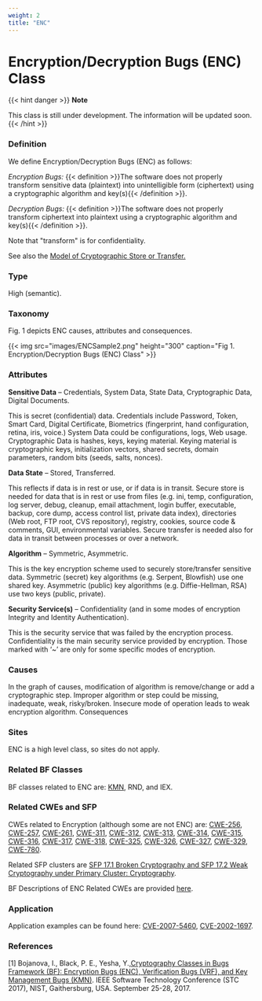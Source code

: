 ```yaml
---
weight: 2
title: "ENC"
---
```

# Encryption/Decryption Bugs (ENC) Class

{{< hint danger >}}
**Note**

This class is still under development. The information will be updated soon.
{{< /hint >}}

### Definition

We define Encryption/Decryption Bugs (ENC) as follows:

_Encryption Bugs:_ {{< definition >}}The software does not properly transform sensitive data (plaintext) into unintelligible form (ciphertext) using a cryptographic algorithm and key(s){{< /definition >}}.

_Decryption Bugs:_ {{< definition >}}The software does not properly transform ciphertext into plaintext using a cryptographic algorithm and key(s){{< /definition >}}.

Note that "transform" is for confidentiality.

See also the [Model of Cryptographic Store or Transfer.](/Classes/_CRY/Model.md)

### Type

High (semantic).

### Taxonomy

Fig. 1 depicts ENC causes, attributes and consequences.

{{< img src="images/ENCSample2.png" height="300" caption="Fig 1. Encryption/Decryption Bugs (ENC) Class" >}}

### Attributes

**Sensitive Data** – Credentials, System Data, State Data, Cryptographic Data, Digital Documents.

This is secret (confidential) data. Credentials include Password, Token, Smart Card, Digital Certificate, Biometrics (fingerprint, hand configuration, retina, iris, voice.) System Data could be configurations, logs, Web usage. Cryptographic Data is hashes, keys, keying material. Keying material is cryptographic keys, initialization vectors, shared secrets, domain parameters, random bits (seeds, salts, nonces).

**Data State** – Stored, Transferred.

This reflects if data is in rest or use, or if data is in transit. Secure store is needed for data that is in rest or use from files (e.g. ini, temp, configuration, log server, debug, cleanup, email attachment, login buffer, executable, backup, core dump, access control list, private data index), directories (Web root, FTP root, CVS repository), registry, cookies, source code & comments, GUI, environmental variables. Secure transfer is needed also for data in transit between processes or over a network.

**Algorithm** – Symmetric, Asymmetric.

This is the key encryption scheme used to securely store/transfer sensitive data. Symmetric (secret) key algorithms (e.g. Serpent, Blowfish) use one shared key. Asymmetric (public) key algorithms (e.g. Diffie-Hellman, RSA) use two keys (public, private).

**Security Service(s)** – Confidentiality (and in some modes of encryption Integrity and Identity Authentication).

This is the security service that was failed by the encryption process. Confidentiality is the main security service provided by encryption. Those marked with ‘~’ are only for some specific modes of encryption.

### Causes

In the graph of causes, modification of algorithm is remove/change or add a cryptographic step. Improper algorithm or step could be missing, inadequate, weak, risky/broken. Insecure mode of operation leads to weak encryption algorithm. Consequences

### Sites

ENC is a high level class, so sites do not apply.

### Related BF Classes

BF classes related to ENC are: [KMN](/Classes/_CRY/KMN.md), RND, and IEX.

### Related CWEs and SFP

CWEs related to Encryption (although some are not ENC) are: [CWE-256](https://cwe.mitre.org/data/definitions/256.html), [CWE-257](https://cwe.mitre.org/data/definitions/257.html), [CWE-261](https://cwe.mitre.org/data/definitions/261.html), [CWE-311](https://cwe.mitre.org/data/definitions/311.html), [CWE-312](https://cwe.mitre.org/data/definitions/312.html), [CWE-313](https://cwe.mitre.org/data/definitions/313.html), [CWE-314](https://cwe.mitre.org/data/definitions/314.html), [CWE-315](https://cwe.mitre.org/data/definitions/315.html), [CWE-316](https://cwe.mitre.org/data/definitions/316.html), [CWE-317](https://cwe.mitre.org/data/definitions/317.html), [CWE-318](https://cwe.mitre.org/data/definitions/318.html), [CWE-325](https://cwe.mitre.org/data/definitions/325.html), [CWE-326](https://cwe.mitre.org/data/definitions/326.html), [CWE-327](https://cwe.mitre.org/data/definitions/327.html), [CWE-329](https://cwe.mitre.org/data/definitions/329.html), [CWE-780](https://cwe.mitre.org/data/definitions/780.html).

Related SFP clusters are [SFP 17.1 Broken Cryptography and SFP 17.2 Weak Cryptography under Primary Cluster: Cryptography](https://apps.dtic.mil/docs/citations/ADB381215).

BF Descriptions of ENC Related CWEs are provided [here](https://docs.google.com/document/d/11wRJtjUUfwN1gJuFVGvalRrebDndnqIgXsCrgpHfDzc/edit).

### Application

Application examples can be found here: [CVE-2007-5460](/Examples/CVE-2007-5460.md), [CVE-2002-1697](/Examples/CVE-2002-1697.md). 

### References

\[1\] Bojanova, I., Black, P. E., Yesha, Y.,[Cryptography Classes in Bugs Framework (BF): Encryption Bugs (ENC), Verification Bugs (VRF), and Key Management Bugs (KMN)](http://ieeexplore.ieee.org/stamp/stamp.jsp?tp=&arnumber=8234453). IEEE Software Technology Conference (STC 2017), NIST, Gaithersburg, USA. September 25-28, 2017.